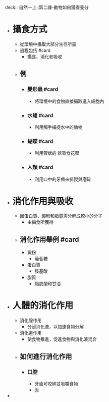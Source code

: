 deck:: 自然一上::第二課-動物如何獲得養分

- # 攝食方式
	- 從環境中攝取大部分生存所需
	- 過程包括 #card
		- 攝食、消化和吸收
	- ## 例
		- ### 變形蟲 #card
			- 將環境中的食物直接攝取進入細胞內
		- ### 水螅 #card
			- 利用觸手捕捉水中的動物
		- ### 蝴蝶 #card
			- 利用管狀的 器吸食花蜜
		- ### 人類 #card
			- 利用口中的牙齒來撕裂與磨碎
- # 消化作用與吸收
	- 因蛋白質、澱粉和脂質需分解成較小的分子
		- 由攝食所獲得
	- ## 消化作用舉例 #card
		- 澱粉
			- 葡萄糖
		- 蛋白質
			- 胺基酸
		- 脂質
			- 脂肪酸和甘油
- # 人體的消化作用
	- 消化腺作用
		- 分泌消化液，以加速食物分解
	- 消化道作用
		- 使食物推進，促進食物與消化液混合
	- ## 如何進行消化作用
		- ### 口腔
			- 牙齒可咬碎並咀嚼食物
			- 舌
-
